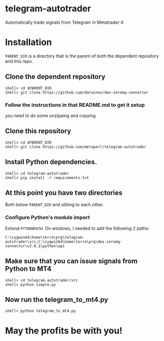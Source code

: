 # telegram-autotrader
Automatically trade signals from Telegram in Metatrader 4

# Installation

`PARENT_DIR` is a directory that is the parent of both the dependent repository
and this repo.

## Clone the dependent repository
    
    shell> cd $PARENT_DIR
    shell> git clone https://github.com/darwinex/dwx-zeromq-connector

### Follow the instructions in that README.md to get it setup
you need to do some unzipping and copying.
    
## Clone this repository
    shell> cd $PARENT_DIR
    shell> git clone https://github.com/metaperl/telegram-autotrader
    
## Install Python dependencies.
    shell> cd telegram-autotrader
    shell> pip install -r requirements.txt

## At this point you have two directories
Both below `PARENT_DIR` and sibling to each other.

### Configure Python's module import

Extend `PYTHONPATH`. On windows, I needed to add the following 2 paths:

    C:\cygwin64\home\terre\prg\telegram-autotrader\src;C:\cygwin64\home\terre\prg\dwx-zeromq-connector\v2.0.1\python\api

## Make sure that you can issue signals from Python to MT4

    shell> cd telegram-autotrader/src
    shell> python simple.py

## Now run the telegram_to_mt4.py

    shell> python telegram_to_mt4.py
    
# May the profits be with you!



